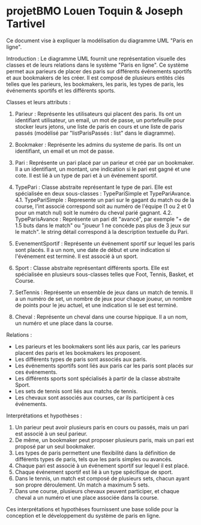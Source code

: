 # projetBMO Louen Toquin & Joseph Tartivel

Ce document vise à expliquer la modélisation du diagramme UML "Paris en ligne".

Introduction :
Le diagramme UML fournit une représentation visuelle des classes et de leurs relations dans le système "Paris en ligne". Ce système permet aux parieurs de placer des paris sur différents événements sportifs et aux bookmakers de les créer. Il est composé de plusieurs entités clés telles que les parieurs, les bookmakers, les paris, les types de paris, les événements sportifs et les différents sports.

Classes et leurs attributs :
1. Parieur : Représente les utilisateurs qui placent des paris. Ils ont un identifiant utilisateur, un email, un mot de passe, un portefeuille pour stocker leurs jetons, une liste de paris en cours et une liste de paris passés (modélisé par "listParisPassés : list" dans le diagramme).
   
2. Bookmaker : Représente les admins du systeme de paris. Ils ont un identifiant, un email et un mot de passe.

3. Pari : Représente un pari placé par un parieur et créé par un bookmaker. Il a un identifiant, un montant, une indication si le pari est gagné et une cote. Il est lié à un type de pari et à un événement sportif.

4. TypePari : Classe abstraite représentant le type de pari. Elle est spécialisée en deux sous-classes : TypePariSimple et TypePariAvance.
    4.1. TypePariSimple : Represente un pari sur le gagant du match ou de la course, l'int associé correspond soit au numéro de l'équipe (1 ou 2 et 0 pour un match nul) soit le numéro du cheval parié gagnant.
    4.2. TypeParisAvance : Représente  un pari dit "avancé", par exemple "+ de 1.5 buts dans le match" ou "joueur 1 ne concède pas plus de 3 jeux sur le match". le string détail correspond à la description textuelle du Pari.

5. EvenementSportif : Représente un événement sportif sur lequel les paris sont placés. Il a un nom, une date de début et une indication si l'événement est terminé. Il est associé à un sport.

6. Sport : Classe abstraite représentant différents sports. Elle est spécialisée en plusieurs sous-classes telles que Foot, Tennis, Basket, et Course.

7. SetTennis : Représente un ensemble de jeux dans un match de tennis. Il a un numéro de set, un nombre de jeux pour chaque joueur, un nombre de points pour le jeu actuel, et une indication si le set est terminé.

8. Cheval : Représente un cheval dans une course hippique. Il a un nom, un numéro et une place dans la course.

Relations :
- Les parieurs et les bookmakers sont liés aux paris, car les parieurs placent des paris et les bookmakers les proposent.
- Les différents types de paris sont associés aux paris.
- Les événements sportifs sont liés aux paris car les paris sont placés sur ces événements.
- Les différents sports sont spécialisés à partir de la classe abstraite Sport.
- Les sets de tennis sont liés aux matchs de tennis.
- Les chevaux sont associés aux courses, car ils participent à ces événements.

Interprétations et hypothèses :
1. Un parieur peut avoir plusieurs paris en cours ou passés, mais un pari est associé à un seul parieur.
2. De même, un bookmaker peut proposer plusieurs paris, mais un pari est proposé par un seul bookmaker.
3. Les types de paris permettent une flexibilité dans la définition de différents types de paris, tels que les paris simples ou avancés.
4. Chaque pari est associé à un événement sportif sur lequel il est placé.
5. Chaque événement sportif est lié à un type spécifique de sport.
6. Dans le tennis, un match est composé de plusieurs sets, chacun ayant son propre déroulement. Un match a maximum 5 sets.
7. Dans une course, plusieurs chevaux peuvent participer, et chaque cheval a un numéro et une place associée dans la course.

Ces interprétations et hypothèses fournissent une base solide pour la conception et le développement du système de paris en ligne.